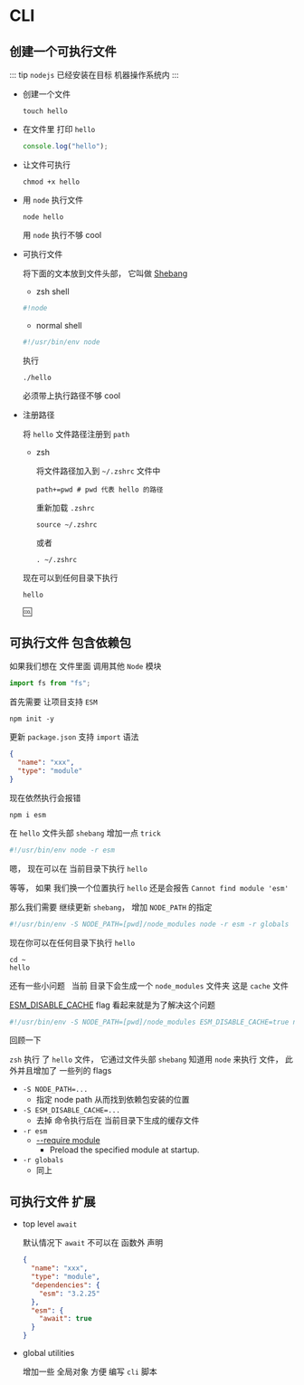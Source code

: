 # CLI

## 创建一个可执行文件

::: tip
`nodejs` 已经安装在目标 机器操作系统内
:::

- 创建一个文件

  ```shell
  touch hello
  ```

- 在文件里 打印 `hello`

  ```javascript
  console.log("hello");
  ```

- 让文件可执行

  ```shell
  chmod +x hello
  ```

- 用 `node` 执行文件

  ```shell
  node hello
  ```

  用 `node` 执行不够 cool

- 可执行文件

  将下面的文本放到文件头部， 它叫做 [Shebang](Shebang "Unix")

  - zsh shell

  ```javascript
  #!node
  ```

  - normal shell

  ```javascript
  #!/usr/bin/env node
  ```

  执行

  ```shell
  ./hello
  ```

  必须带上执行路径不够 cool

- 注册路径

  将 `hello` 文件路径注册到 `path`

  - zsh

    将文件路径加入到 `~/.zshrc` 文件中

    ```shell
    path+=pwd # pwd 代表 hello 的路径
    ```

    重新加载 `.zshrc`

    ```shell
    source ~/.zshrc
    ```

    或者

    ```shell
    . ~/.zshrc
    ```

  现在可以到任何目录下执行

  ```shell
  hello
  ```

  :cool:

## 可执行文件 包含依赖包

如果我们想在 文件里面 调用其他 `Node` 模块

```javascript
import fs from "fs";
```

首先需要 让项目支持 `ESM`

```shell
npm init -y
```

更新 `package.json` 支持 `import` 语法

```json
{
  "name": "xxx",
  "type": "module"
}
```

现在依然执行会报错

```shell
npm i esm
```

在 `hello` 文件头部 `shebang` 增加一点 `trick`

```javascript
#!/usr/bin/env node -r esm
```

嗯， 现在可以在 当前目录下执行 `hello`

等等， 如果 我们换一个位置执行 `hello` 还是会报告 `Cannot find module 'esm'`

那么我们需要 继续更新 `shebang`， 增加 `NODE_PATH` 的指定

```javascript
#!/usr/bin/env -S NODE_PATH=[pwd]/node_modules node -r esm -r globals
```

现在你可以在任何目录下执行 `hello`

```shell
cd ~
hello
```

还有一些小问题   当前 目录下会生成一个 `node_modules` 文件夹 这是 `cache` 文件

[ESM_DISABLE_CACHE](https://www.npmjs.com/package/esm) flag 看起来就是为了解决这个问题

```javascript
#!/usr/bin/env -S NODE_PATH=[pwd]/node_modules ESM_DISABLE_CACHE=true node -r esm -r globals
```

回顾一下

`zsh` 执行 了 `hello` 文件， 它通过文件头部 `shebang` 知道用 `node` 来执行 文件， 此外并且增加了 一些列的 flags

- `-S NODE_PATH=...`
  - 指定 node path 从而找到依赖包安装的位置
- `-S ESM_DISABLE_CACHE=...`
  - 去掉 命令执行后在 当前目录下生成的缓存文件
- `-r esm`
  - [--require module](https://nodejs.org/docs/latest-v14.x/api/cli.html)
    - Preload the specified module at startup.
- `-r globals`
  - 同上

## 可执行文件 扩展

- top level `await`

  默认情况下 `await` 不可以在 函数外 声明

  ```json
  {
    "name": "xxx",
    "type": "module",
    "dependencies": {
      "esm": "3.2.25"
    },
    "esm": {
      "await": true
    }
  }
  ```

- global utilities

  增加一些 全局对象 方便 编写 `cli` 脚本
